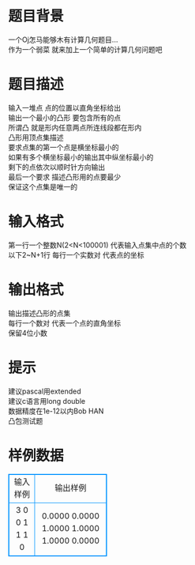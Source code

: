 # 

 
 # 题目背景 
一个Oj怎马能够木有计算几何题目...<BR>作为一个弱菜&nbsp;就来加上一个简单的计算几何问题吧<BR> 

 
 # 题目描述 
输入一堆点&nbsp;点的位置以直角坐标给出<BR>输出一个最小的凸形&nbsp;要包含所有的点<BR>所谓凸&nbsp;就是形内任意两点所连线段都在形内<BR>凸形用顶点集描述<BR>要求点集的第一个点是横坐标最小的<BR>如果有多个横坐标最小的输出其中纵坐标最小的<BR>剩下的点依次以顺时针方向输出<BR>最后一个要求&nbsp;描述凸形用的点要最少<BR>保证这个点集是唯一的<BR> 

 
 # 输入格式 
第一行一个整数N(2&lt;N&lt;100001)&nbsp;代表输入点集中点的个数<BR>以下2~N+1行&nbsp;每行一个实数对&nbsp;代表点的坐标<BR> 

 
 # 输出格式 
输出描述凸形的点集<BR>每行一个数对&nbsp;代表一个点的直角坐标<BR>保留4位小数<BR> 

 
 # 提示 
建议pascal用extended<BR>建议c语言用long&nbsp;double<BR>数据精度在1e-12以内Bob&nbsp;HAN<BR>凸包测试题 
# 样例数据
<style>
        table,table tr th, table tr td { border:1px solid #0094ff; }
        table { width: 200px; min-height: 25px; line-height: 25px; text-align: center; border-collapse: collapse;}   
    </style>
<table>
	<tr>
		<td>输入样例</td>
		<td>输出样例</td>
	</tr>
<tr><td>3
0 0
1 1
1 0
</td><td>0.0000 0.0000
1.0000 1.0000
1.0000 0.0000
</td></tr></table>
